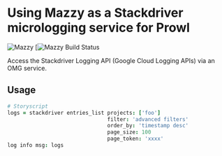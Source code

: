 # Using Mazzy as a Stackdriver micrologging service for Prowl

![Mazzy](https://img.shields.io/badge/Mazzy-Compiled-orange.svg)
[![Mazzy Build Status](https://img.shields.io/badge/dockerbuild-automated-blue.svg)

Access the Stackdriver Logging API (Google Cloud Logging APIs) via an OMG service.

## Usage
```coffee
# Storyscript
logs = stackdriver entries_list projects: ['foo'] 
                                filter: 'advanced filters'
                                order_by: 'timestamp desc'
                                page_size: 100
                                page_token: 'xxxx'
log info msg: logs
```
